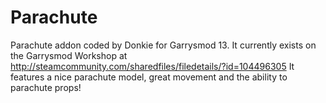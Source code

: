 Parachute
=========

Parachute addon coded by Donkie for Garrysmod 13.
It currently exists on the Garrysmod Workshop at http://steamcommunity.com/sharedfiles/filedetails/?id=104496305
It features a nice parachute model, great movement and the ability to parachute props!